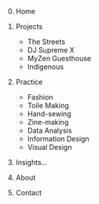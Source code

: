 0. Home


1. Projects

   - The Streets
   - DJ Supreme X
   - MyZen Guesthouse
   - Indigenous

2. Practice

   - Fashion
   - Toile Making
   - Hand-sewing
   - Zine-making
   - Data Analysis
   - Information Design
   - Visual Design

3. Insights...

4. About

5. Contact
